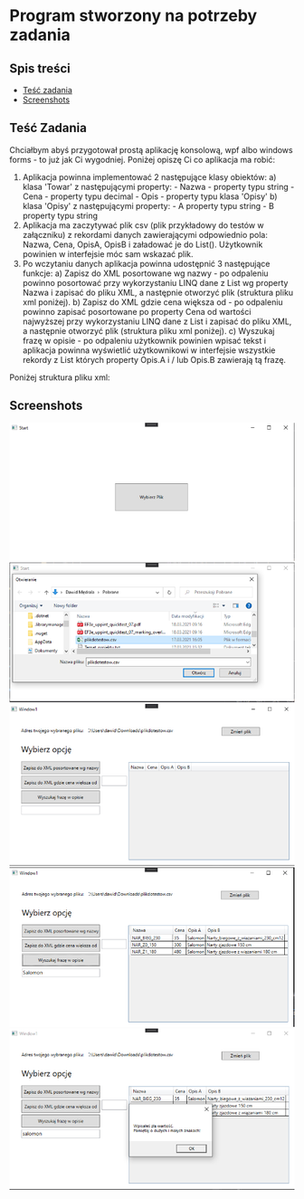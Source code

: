 # Program stworzony na potrzeby zadania

## Spis treści 
* [Teść zadania](#tesc-zadania)
* [Screenshots](#screenshoots)

## Teść Zadania
Chciałbym abyś przygotował prostą aplikację konsolową, wpf albo windows forms - to już jak Ci wygodniej. Poniżej opiszę Ci co aplikacja ma robić:

1. Aplikacja powinna implementować 2 następujące klasy obiektów:
                a) klasa 'Towar' z następującymi property:
                - Nazwa - property typu string
                - Cena - property typu decimal
                - Opis - property typu klasa 'Opisy'
                b) klasa 'Opisy' z następującymi property:
                - A property typu string
                - B property typu string
2. Aplikacja ma zaczytywać plik csv (plik przykładowy do testów w załączniku) z rekordami danych zawierającymi odpowiednio pola: Nazwa, Cena, OpisA, OpisB i załadować je do List<Towar>(). Użytkownik powinien w interfejsie móc sam wskazać plik.
3. Po wczytaniu danych aplikacja powinna udostępnić 3 następujące funkcje:
                a) Zapisz do XML posortowane wg nazwy - po odpaleniu powinno posortować przy wykorzystaniu LINQ dane z List<Towar> wg property Nazwa i zapisać do pliku XML, a następnie otworzyć plik (struktura pliku xml poniżej).
                b) Zapisz do XML gdzie cena większa od - po odpaleniu powinno zapisać posortowane po property Cena od wartości najwyższej przy wykorzystaniu LINQ dane z List<Towar> i zapisać do pliku XML, a następnie otworzyć plik (struktura pliku xml poniżej).
                c) Wyszukaj frazę w opisie - po odpaleniu użytkownik powinien wpisać tekst i aplikacja powinna wyświetlić użytkownikowi w interfejsie wszystkie rekordy z List<Towar> których property Opis.A i / lub Opis.B zawierają tą frazę.


Poniżej struktura pliku xml:

<Plik>
<Towary>
<Towar>
<Nazwa></Nazwa>
<Cena></Cena>
<Opis>
<A></A>
<B></B>
</Opis>
</Towar>
<Towar>
<Nazwa></Nazwa>
<Cena></Cena>
<Opis>
<A></A>
<B></B>
</Opis>
</Towar>
</Towary>
</Plik>

## Screenshots
![Example screenshot](./zadanie_ss/ss1.png)
![Example screenshot](./zadanie_ss/ss2.png)
![Example screenshot](./zadanie_ss/ss3.png)
![Example screenshot](./zadanie_ss/ss4.png)
![Example screenshot](./zadanie_ss/ss5.png)